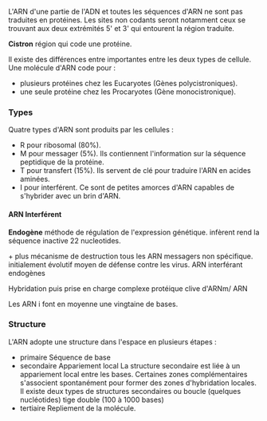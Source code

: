 L'ARN d'une partie de l'ADN et toutes les séquences d'ARN ne sont pas traduites en protéines. Les sites non codants seront notamment ceux se trouvant aux deux extrémités 5' et 3' qui entourent la région traduite.

__Cistron__ région qui code une protéine.

Il existe des différences entre importantes entre les deux types de cellule. Une molécule d'ARN code pour :

* plusieurs protéines chez les Eucaryotes (Gènes polycistroniques).
* une seule protéine chez les Procaryotes (Gène monocistronique).
### Types

Quatre types d'ARN sont produits par les cellules :

* R pour ribosomal (80%).
* M pour messager (5%). Ils contiennent l'information sur la séquence peptidique de la protéine.
* T pour transfert (15%). Ils servent de clé pour traduire l'ARN en acides aminées.
* I pour interférent. Ce sont de petites amorces d'ARN capables de s'hybrider avec un brin d'ARN.
#### ARN Interférent 

__Endogène__ méthode de régulation de l'expression génétique. infèrent rend la séquence inactive 22 nucleotides.

\+ plus mécanisme de destruction tous les ARN messagers non spécifique.
initialement évolutif moyen de défense contre les virus. ARN interférant
endogènes

Hybridation puis prise en charge complexe protéique clive d'ARNm/ ARN

Les ARN i font en moyenne une vingtaine de bases.

### Structure

L'ARN adopte une structure dans l'espace en plusieurs étapes :

* primaire Séquence de base
* secondaire Appariement local La structure secondaire est liée à un appariement local entre les bases. Certaines zones complémentaires s'associent spontanément pour former des zones d'hybridation locales. Il existe deux types de structures secondaires ou boucle (quelques nucléotides) tige double (100 à 1000 bases)
* tertiaire Repliement de la molécule.
